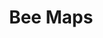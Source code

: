 ---
git: https://github.com/hivemapper
logohandle: beemaps
sort: beemaps
title: Bee Maps
website: https://beemaps.com/
---